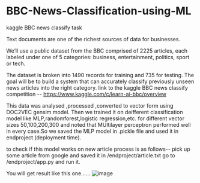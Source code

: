 # BBC-News-Classification-using-ML
kaggle BBC news classify task

Text documents are one of the richest sources of data for businesses.

We’ll use a public dataset from the BBC comprised of 2225 articles, each labeled under one of 5 categories: business, entertainment, politics, sport or tech.

The dataset is broken into 1490 records for training and 735 for testing. The goal will be to build a system that can accurately classify previously unseen news articles into the right category.
link to the kaggle BBC news classify competition --
https://www.kaggle.com/c/learn-ai-bbc/overview

This data was analysed ,processed ,converted to vector form using DOC2VEC gensim model.
Then we trained it on deifferent classification model like MLP,randomforest,logistic regression,etc. 
for different vector sizes 50,100,200,300 and noted that MUltilayer perceptron performed well in 
every case.So we saved the MLP model in .pickle file and used it in endproject (deployment time).

to check if this model works on new article process is as follows--
pick up some article from google and saved it in /endproject/article.txt
go to /endproject/app.py and run it.

You will get result like this one......
![image](https://user-images.githubusercontent.com/56029669/145579621-9015b88e-e0c5-4226-966a-47c1209ecae0.png)
